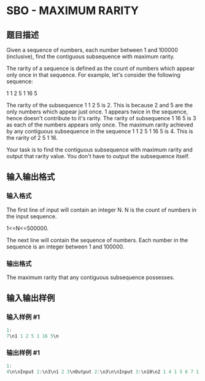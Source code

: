 # SBO - MAXIMUM RARITY

## 题目描述

Given a sequence of numbers, each number between 1 and 100000 (inclusive), find the contiguous subsequence with maximum rarity.

The rarity of a sequence is defined as the count of numbers which appear only once in that sequence. For example, let's consider the following sequence:

1 1 2 5 1 16 5

The rarity of the subsequence 1 1 2 5 is 2. This is because 2 and 5 are the only numbers which appear just once. 1 appears twice in the sequence, hence doesn't contribute to it's rarity. The rarity of subsequence 1 16 5 is 3 as each of the numbers appears only once. The maximum rarity achieved by any contiguous subsequence in the sequence 1 1 2 5 1 16 5 is 4. This is the rarity of 2 5 1 16.

Your task is to find the contiguous subsequence with maximum rarity and output that rarity value. You don't have to output the subsequence itself.

## 输入输出格式

### 输入格式

The first line of input will contain an integer N. N is the count of numbers in the input sequence.

1<=N<=500000.

The next line will contain the sequence of numbers. Each number in the sequence is an integer between 1 and 100000.

### 输出格式

The maximum rarity that any contiguous subsequence possesses.

## 输入输出样例

### 输入样例 #1

```cpp
1:
7\n1 1 2 5 1 16 5\n
```


### 输出样例 #1

```cpp
1:
4\n\nInput 2:\n3\n1 2 3\nOutput 2:\n3\n\nInput 3:\n10\n2 1 4 1 5 6 7 1 8 2\nOutput 3:\n6\n\nInput 4:\n20\n3 4 14 14 9 7 11 7 15 13 9 9 14 9 13 10 13 9 5 4\nOutput 4:\n7\n\nExplanation:\nInput 2: The maximum rarity is achieved by the sequence itself.\nInput 3: The maximum rarity is achieved by the subsequences 1 4 1 5 6 7 1 8 2, 4 1 5 6 7 1 8 2 and 5 6 7 1 8 2.\n            All the three contiguous subsequences have rarity 6.\nInput 4: The maximum rarity is achieved by the subsequence 11 7 15 13 9 9 14 9 13 10 13 9 5 4.\n            This sequence has 7 numbers which appear only once in it, i.e., 11, 7, 15, 14, 10, 5, 4.
```


